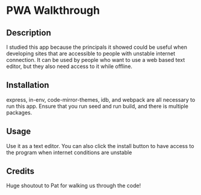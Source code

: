 # PWA Walkthrough

## Description

I studied this app because the principals it showed could be useful when developing sites that are accessible to people with unstable internet connection. It can be used by people who want to use a web based text editor, but they also need access to it while offline.

## Installation

express, in-env, code-mirror-themes, idb, and webpack are all necessary to run this app. Ensure that you run seed and run build, and there is multiple packages.

## Usage

Use it as a text editor. You can also click the install button to have access to the program when internet conditions are unstable

## Credits

Huge shoutout to Pat for walking us through the code!